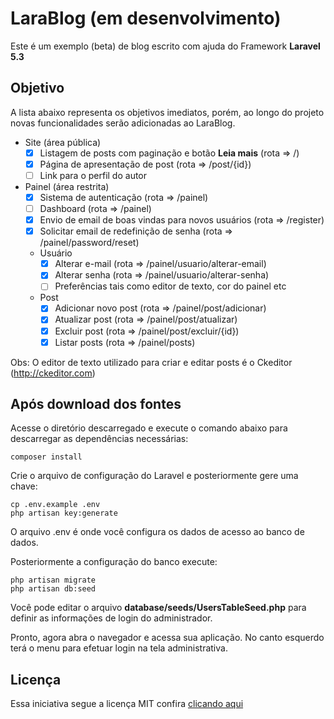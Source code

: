 # LaraBlog (em desenvolvimento)

Este é um exemplo (beta) de blog escrito com ajuda do Framework **Laravel 5.3**

## Objetivo

A lista abaixo representa os objetivos imediatos, porém, ao longo do projeto novas funcionalidades serão adicionadas ao LaraBlog.

- Site (área pública)
    - [x] Listagem de posts com paginação e botão **Leia mais** (rota => /)
    - [x] Página de apresentação de post (rota => /post/{id})
    - [ ] Link para o perfil do autor
- Painel (área restrita)
    - [x] Sistema de autenticação (rota => /painel)
    - [ ] Dashboard (rota => /painel) 
    - [x] Envio de email de boas vindas para novos usuários (rota => /register)
    - [x] Solicitar email de redefinição de senha (rota => /painel/password/reset)
    - Usuário
        - [x] Alterar e-mail (rota => /painel/usuario/alterar-email)
        - [x] Alterar senha (rota => /painel/usuario/alterar-senha)
        - [ ] Preferências tais como editor de texto, cor do painel etc
    - Post
        - [x] Adicionar novo post (rota => /painel/post/adicionar)
        - [x] Atualizar post (rota => /painel/post/atualizar)
        - [x] Excluir post (rota => /painel/post/excluir/{id})
        - [x] Listar posts (rota => /painel/posts)

Obs: O editor de texto utilizado para criar e editar posts é o Ckeditor (http://ckeditor.com)

## Após download dos fontes

Acesse o diretório descarregado e execute o comando abaixo para descarregar as dependências necessárias:

```
composer install
```

Crie o arquivo de configuração do Laravel e posteriormente gere uma chave:

```
cp .env.example .env
php artisan key:generate
```

O arquivo .env é onde você configura os dados de acesso ao banco de dados.

Posteriormente a configuração do banco execute:
```
php artisan migrate
php artisan db:seed
```

Você pode editar o arquivo **database/seeds/UsersTableSeed.php** para definir as informações de login do administrador.

Pronto, agora abra o navegador e acessa sua aplicação. No canto esquerdo terá o menu para efetuar login na tela administrativa.

## Licença
Essa iniciativa segue a licença MIT confira [clicando aqui](license)
